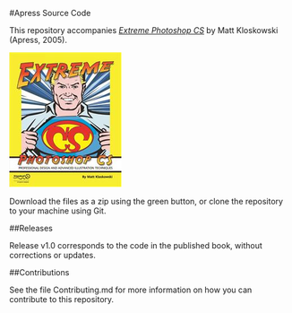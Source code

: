 #Apress Source Code

This repository accompanies [*Extreme Photoshop CS*](http://www.apress.com/9781590594285) by Matt Kloskowski (Apress, 2005).

![Cover image](9781590594285.jpg)

Download the files as a zip using the green button, or clone the repository to your machine using Git.

##Releases

Release v1.0 corresponds to the code in the published book, without corrections or updates.

##Contributions

See the file Contributing.md for more information on how you can contribute to this repository.
